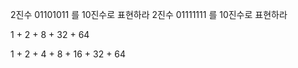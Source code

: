2진수 01101011 를 10진수로 표현하라
2진수 01111111 를 10진수로 표현하라

1 + 2 + 8 + 32 + 64

1 + 2 + 4 + 8 + 16 + 32 + 64
